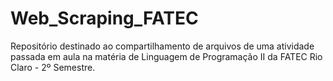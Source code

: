 # Web_Scraping_FATEC
Repositório destinado ao compartilhamento de arquivos de uma atividade passada em aula na matéria de Linguagem de Programação II da FATEC Rio Claro - 2º Semestre.
